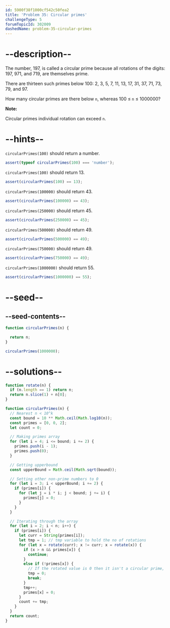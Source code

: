 ```yaml
---
id: 5900f38f1000cf542c50fea2
title: 'Problem 35: Circular primes'
challengeType: 5
forumTopicId: 302009
dashedName: problem-35-circular-primes
---
```


# --description--

The number, 197, is called a circular prime because all rotations of the digits: 197, 971, and 719, are themselves prime.

There are thirteen such primes below 100: 2, 3, 5, 7, 11, 13, 17, 31, 37, 71, 73, 79, and 97.

How many circular primes are there below `n`, whereas 100 ≤ `n` ≤ 1000000?

**Note:**

Circular primes individual rotation can exceed `n`.

# --hints--

`circularPrimes(100)` should return a number.

```js
assert(typeof circularPrimes(100) === 'number');
```

`circularPrimes(100)` should return 13.

```js
assert(circularPrimes(100) == 13);
```

`circularPrimes(100000)` should return 43.

```js
assert(circularPrimes(100000) == 43);
```

`circularPrimes(250000)` should return 45.

```js
assert(circularPrimes(250000) == 45);
```

`circularPrimes(500000)` should return 49.

```js
assert(circularPrimes(500000) == 49);
```

`circularPrimes(750000)` should return 49.

```js
assert(circularPrimes(750000) == 49);
```

`circularPrimes(1000000)` should return 55.

```js
assert(circularPrimes(1000000) == 55);
```

# --seed--

## --seed-contents--

```js
function circularPrimes(n) {

  return n;
}

circularPrimes(1000000);
```

# --solutions--

```js
function rotate(n) {
  if (n.length == 1) return n;
  return n.slice(1) + n[0];
}

function circularPrimes(n) {
  // Nearest n < 10^k
  const bound = 10 ** Math.ceil(Math.log10(n));
  const primes = [0, 0, 2];
  let count = 0;

  // Making primes array
  for (let i = 4; i <= bound; i += 2) {
    primes.push(i - 1);
    primes.push(0);
  }

  // Getting upperbound
  const upperBound = Math.ceil(Math.sqrt(bound));

  // Setting other non-prime numbers to 0
  for (let i = 3; i < upperBound; i += 2) {
    if (primes[i]) {
      for (let j = i * i; j < bound; j += i) {
        primes[j] = 0;
      }
    }
  }

  // Iterating through the array
  for (let i = 2; i < n; i++) {
    if (primes[i]) {
      let curr = String(primes[i]);
      let tmp = 1; // tmp variable to hold the no of rotations
      for (let x = rotate(curr); x != curr; x = rotate(x)) {
        if (x > n && primes[x]) {
          continue;
        }
        else if (!primes[x]) {
          // If the rotated value is 0 then it isn't a circular prime, break the loop
          tmp = 0;
          break;
        }
        tmp++;
        primes[x] = 0;
      }
      count += tmp;
    }
  }
  return count;
}
```

